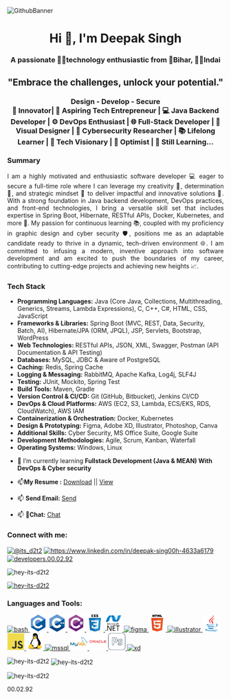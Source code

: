 ![GithubBanner](https://github.com/hey-its-d2t2/hey-its-d2t2/assets/63626210/0f6340ea-46aa-4d35-9203-944edd77e289)


<h1 align="center">Hi 👋, I'm Deepak Singh</h1>

<h3 align="center">A passionate 👨‍💻technology enthusiastic from 💌Bihar, 🫡💖Indai</h3>

<h2 align="center">"Embrace the challenges, unlock your potential."</h2>

<h3 align="center"><b>Design - Develop - Secure</b> <br>🚀 Innovator| 🌟 Aspiring Tech Entrepreneur | 💻 Java Backend Developer | ⚙️ DevOps Enthusiast | 🌐 Full-Stack Developer | 🎨 Visual Designer | 🔐 Cybersecurity Researcher | 📚 Lifelong Learner | 🔮 Tech Visionary | 🌱 Optimist | 🧠 Still Learning...</h3>

<h3>Summary</h3>
<p align="justify">I am a highly motivated and enthusiastic software developer 💻 eager to secure a full-time role where I can leverage my creativity 🎨, determination 💪, and strategic mindset 🧠 to deliver impactful and innovative solutions 🚀. With a strong foundation in Java backend development, DevOps practices, and front-end technologies, I bring a versatile skill set that includes expertise in Spring Boot, Hibernate, RESTful APIs, Docker, Kubernetes, and more 🔧. My passion for continuous learning 📚, coupled with my proficiency in graphic design and cyber security 🛡️, positions me as an adaptable candidate ready to thrive in a dynamic, tech-driven environment 🌐. I am committed to infusing a modern, inventive approach into software development and am excited to push the boundaries of my career, contributing to cutting-edge projects and achieving new heights 📈.</p>

<h3>Tech Stack</h3>
<ul>
    <li><strong>Programming Languages:</strong> Java (Core Java, Collections, Multithreading, Generics, Streams, Lambda Expressions), C, C++, C#, HTML, CSS, JavaScript</li>
    <li><strong>Frameworks & Libraries:</strong> Spring Boot (MVC, REST, Data, Security, Batch, AI), Hibernate/JPA (ORM, JPQL), JSP, Servlets, Bootstrap, WordPress</li>
    <li><strong>Web Technologies:</strong> RESTful APIs, JSON, XML, Swagger, Postman (API Documentation & API Testing)</li>
    <li><strong>Databases:</strong> MySQL, JDBC & Aware of PostgreSQL</li>
    <li><strong>Caching:</strong> Redis, Spring Cache</li>
    <li><strong>Logging & Messaging:</strong> RabbitMQ, Apache Kafka, Log4j, SLF4J</li>
    <li><strong>Testing:</strong> JUnit, Mockito, Spring Test</li>
    <li><strong>Build Tools:</strong> Maven, Gradle</li>
    <li><strong>Version Control & CI/CD:</strong> Git (GitHub, Bitbucket), Jenkins CI/CD</li>
    <li><strong>DevOps & Cloud Platforms:</strong> AWS (EC2, S3, Lambda, ECS/EKS, RDS, CloudWatch), AWS IAM</li>
    <li><strong>Containerization & Orchestration:</strong> Docker, Kubernetes</li>
    <li><strong>Design & Prototyping:</strong> Figma, Adobe XD, Illustrator, Photoshop, Canva</li>
    <li><strong>Additional Skills:</strong> Cyber Security, MS Office Suite, Google Suite</li>
    <li><strong>Development Methodologies:</strong> Agile, Scrum, Kanban, Waterfall</li>
    <li><strong>Operating Systems:</strong> Windows, Linux</li>
</ul>

- 🌱 I’m currently learning **Fullstack Development (Java & MEAN) With DevOps & Cyber security**

- 📫**My Resume :**   <a href="https://drive.usercontent.google.com/u/0/uc?id=1qXigicGFRvslrqoioNXpVU2H1qUu1GlR&export=download" target="_blank"> Download</a>    ||
<a href = "https://drive.google.com/file/d/1qXigicGFRvslrqoioNXpVU2H1qUu1GlR/view"> View </a> 

- 📫 **Send Email:**   <a href="mailto:deepsinghkumar01@gmail.com" target="_blank"> Send</a>
  
- 📫 **💬Chat:**   <a href="https://wa.me/message/HB4MHCI4KAXMP1" target="_blank" visible="false"> Chat</a>

<h3 align="left">Connect with me:</h3>
<p align="left">
<a href="https://twitter.com/@its_d2t2" target="blank"><img align="center" src="https://raw.githubusercontent.com/rahuldkjain/github-profile-readme-generator/master/src/images/icons/Social/twitter.svg" alt="@its_d2t2" height="30" width="40" /></a> <a href="https://linkedin.com/in/https://www.linkedin.com/in/deepak-sing00h-4633a6179" target="blank"><img align="center" src="https://raw.githubusercontent.com/rahuldkjain/github-profile-readme-generator/master/src/images/icons/Social/linked-in-alt.svg" alt="https://www.linkedin.com/in/deepak-sing00h-4633a6179" height="30" width="40" /></a>
<a href="https://instagram.com/developers.00.02.92" target="blank"><img align="center" src="https://raw.githubusercontent.com/rahuldkjain/github-profile-readme-generator/master/src/images/icons/Social/instagram.svg" alt="developers.00.02.92" height="30" width="40" /></a></p>

<p align="left"> <img src="https://komarev.com/ghpvc/?username=hey-its-d2t2&label=Profile%20views&color=0e75b6&style=flat" alt="hey-its-d2t2" /> </p>

<p align="left"> <a href="https://github.com/ryo-ma/github-profile-trophy"><img src="https://github-profile-trophy.vercel.app/?username=hey-its-d2t2" alt="hey-its-d2t2" /></a> </p>

<h3 align="left">Languages and Tools:</h3>
<p align="left"> <a href="https://www.gnu.org/software/bash/" target="_blank" rel="noreferrer"> <img src="https://www.vectorlogo.zone/logos/gnu_bash/gnu_bash-icon.svg" alt="bash" width="40" height="40"/> </a> <a href="https://www.cprogramming.com/" target="_blank" rel="noreferrer"> <img src="https://raw.githubusercontent.com/devicons/devicon/master/icons/c/c-original.svg" alt="c" width="40" height="40"/> </a> <a href="https://www.w3schools.com/cpp/" target="_blank" rel="noreferrer"> <img src="https://raw.githubusercontent.com/devicons/devicon/master/icons/cplusplus/cplusplus-original.svg" alt="cplusplus" width="40" height="40"/> </a> <a href="https://www.w3schools.com/cs/" target="_blank" rel="noreferrer"> <img src="https://raw.githubusercontent.com/devicons/devicon/master/icons/csharp/csharp-original.svg" alt="csharp" width="40" height="40"/> </a> <a href="https://www.w3schools.com/css/" target="_blank" rel="noreferrer"> <img src="https://raw.githubusercontent.com/devicons/devicon/master/icons/css3/css3-original-wordmark.svg" alt="css3" width="40" height="40"/> </a> <a href="https://dotnet.microsoft.com/" target="_blank" rel="noreferrer"> <img src="https://raw.githubusercontent.com/devicons/devicon/master/icons/dot-net/dot-net-original-wordmark.svg" alt="dotnet" width="40" height="40"/> </a> <a href="https://www.figma.com/" target="_blank" rel="noreferrer"> <img src="https://www.vectorlogo.zone/logos/figma/figma-icon.svg" alt="figma" width="40" height="40"/> </a> <a href="https://www.w3.org/html/" target="_blank" rel="noreferrer"> <img src="https://raw.githubusercontent.com/devicons/devicon/master/icons/html5/html5-original-wordmark.svg" alt="html5" width="40" height="40"/> </a> <a href="https://www.adobe.com/in/products/illustrator.html" target="_blank" rel="noreferrer"> <img src="https://www.vectorlogo.zone/logos/adobe_illustrator/adobe_illustrator-icon.svg" alt="illustrator" width="40" height="40"/> </a> <a href="https://www.java.com" target="_blank" rel="noreferrer"> <img src="https://raw.githubusercontent.com/devicons/devicon/master/icons/java/java-original.svg" alt="java" width="40" height="40"/> </a> <a href="https://developer.mozilla.org/en-US/docs/Web/JavaScript" target="_blank" rel="noreferrer"> <img src="https://raw.githubusercontent.com/devicons/devicon/master/icons/javascript/javascript-original.svg" alt="javascript" width="40" height="40"/> </a> <a href="https://www.linux.org/" target="_blank" rel="noreferrer"> <img src="https://raw.githubusercontent.com/devicons/devicon/master/icons/linux/linux-original.svg" alt="linux" width="40" height="40"/> </a> <a href="https://www.microsoft.com/en-us/sql-server" target="_blank" rel="noreferrer"> <img src="https://www.svgrepo.com/show/303229/microsoft-sql-server-logo.svg" alt="mssql" width="40" height="40"/> </a> <a href="https://www.mysql.com/" target="_blank" rel="noreferrer"> <img src="https://raw.githubusercontent.com/devicons/devicon/master/icons/mysql/mysql-original-wordmark.svg" alt="mysql" width="40" height="40"/> </a> <a href="https://www.oracle.com/" target="_blank" rel="noreferrer"> <img src="https://raw.githubusercontent.com/devicons/devicon/master/icons/oracle/oracle-original.svg" alt="oracle" width="40" height="40"/> </a> <a href="https://www.photoshop.com/en" target="_blank" rel="noreferrer"> <img src="https://raw.githubusercontent.com/devicons/devicon/master/icons/photoshop/photoshop-line.svg" alt="photoshop" width="40" height="40"/> </a> <a href="https://www.adobe.com/products/xd.html" target="_blank" rel="noreferrer"> <img src="https://cdn.worldvectorlogo.com/logos/adobe-xd.svg" alt="xd" width="40" height="40"/> </a> </p>

<p><img align="left" src="https://github-readme-stats.vercel.app/api/top-langs?username=hey-its-d2t2&show_icons=true&locale=en&layout=compact" alt="hey-its-d2t2" /></p>

<p>&nbsp;<img align="center" src="https://github-readme-stats.vercel.app/api?username=hey-its-d2t2&show_icons=true&locale=en" alt="hey-its-d2t2" /></p>

<p><img align="center" src="https://github-readme-streak-stats.herokuapp.com/?user=hey-its-d2t2&" alt="hey-its-d2t2" /></p>
<article>00.02.92</article>
